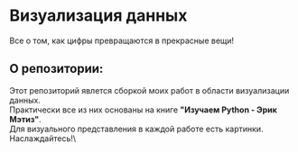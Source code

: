 # Визуализация данных
Все о том, как цифры превращаются в прекрасные вещи!

## О репозитории:
Этот репозиторий явлется сборкой моих работ в области визуализации данных.\
Практически все из них основаны на книге **"Изучаем Python - Эрик Мэтиз"**.\
Для визуального представления в каждой работе есть картинки.\
Наслаждайтесь!\